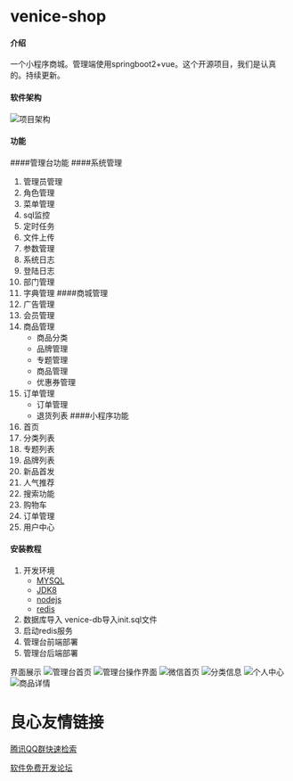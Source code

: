 # venice-shop

#### 介绍
一个小程序商城。管理端使用springboot2+vue。这个开源项目，我们是认真的。持续更新。

#### 软件架构
![项目架构](http://image.enfunly.com/images/venice-shop%20.jpg
)
#### 功能
####管理台功能
####系统管理
 1. 管理员管理
 2. 角色管理
 3. 菜单管理
 4. sql监控
 5. 定时任务
 6. 文件上传
 7. 参数管理
 8. 系统日志
 9. 登陆日志
 10. 部门管理
 11. 字典管理
####商城管理
 12. 广告管理
 13. 会员管理
 14. 商品管理
     - 商品分类
     - 品牌管理
     - 专题管理
     - 商品管理
     - 优惠券管理
 15. 订单管理
     - 订单管理
     - 退货列表
####小程序功能
 1. 首页
 2. 分类列表
 3. 专题列表
 4. 品牌列表
 5. 新品首发
 6. 人气推荐
 7. 搜索功能
 8. 购物车
 9. 订单管理
 10. 用户中心

#### 安装教程

 1. 开发环境
    - [MYSQL](https://dev.mysql.com/downloads/mysql/5.6.html)
    - [JDK8](https://www.oracle.com/technetwork/java/javase/downloads/java-archive-javase8-2177648.html)
    - [nodejs](https://nodejs.org/en/)
    - [redis](https://code.visualstudio.com/)
 2. 数据库导入
     venice-db导入init.sql文件
 3. 启动redis服务
 4. 管理台前端部署
 5. 管理台后端部署

界面展示
![管理台首页](
http://image.enfunly.com/images/venice-shop/%E9%A6%96%E9%A1%B5.png)
![管理台操作界面](
http://image.enfunly.com/images/venice-shop/%E7%AE%A1%E7%90%86%E5%8F%B0.png)
![微信首页](
http://image.enfunly.com/images/venice-shop/%E5%BE%AE%E4%BF%A1%E9%A6%96%E9%A1%B5.png)
![分类信息](http://image.enfunly.com/images/venice-shop/%E5%88%86%E7%B1%BB%E4%BF%A1%E6%81%AF.png)
![个人中心](http://image.enfunly.com/images/venice-shop/%E6%88%91%E7%9A%84.png)
![商品详情](
http://image.enfunly.com/images/venice-shop/%E8%AF%A6%E6%83%85.png)

 # 良心友情链接

[腾讯QQ群快速检索](http://u.720life.cn/s/8cf73f7c)

[软件免费开发论坛](http://u.720life.cn/s/bbb01dc0)